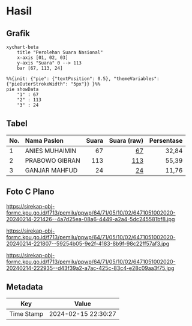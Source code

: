 # Hasil

## Grafik

```mermaid
xychart-beta
    title "Perolehan Suara Nasional"
    x-axis [01, 02, 03]
    y-axis "Suara" 0 --> 113
    bar [67, 113, 24]
```

```mermaid
%%{init: {"pie": {"textPosition": 0.5}, "themeVariables": {"pieOuterStrokeWidth": "5px"}} }%%
pie showData
    "1" : 67
    "2" : 113
    "3" : 24
```

## Tabel

| No. | Nama Paslon    | Suara | Suara (raw) | Persentase |
|:--- |:-------------- | -----:| -----------:| ----------:|
| 1   | ANIES MUHAIMIN | 67    | [67][p-1]   | 32,84      |
| 2   | PRABOWO GIBRAN | 113   | [113][p-2]  | 55,39      |
| 3   | GANJAR MAHFUD  | 24    | [24][p-3]   | 11,76      |


[p-1]: https://github.com/gigit-pemilu/pemilu-2024/blob/main/pilpres/hitung-suara/sub/64-kalimantan-timur/sub/71-kota-balikpapan/sub/05-balikpapan-selatan/sub/1002-sepinggan/sub/020-tps/sub/paslon-1.txt
[p-2]: https://github.com/gigit-pemilu/pemilu-2024/blob/main/pilpres/hitung-suara/sub/64-kalimantan-timur/sub/71-kota-balikpapan/sub/05-balikpapan-selatan/sub/1002-sepinggan/sub/020-tps/sub/paslon-2.txt
[p-3]: https://github.com/gigit-pemilu/pemilu-2024/blob/main/pilpres/hitung-suara/sub/64-kalimantan-timur/sub/71-kota-balikpapan/sub/05-balikpapan-selatan/sub/1002-sepinggan/sub/020-tps/sub/paslon-3.txt

## Foto C Plano

https://sirekap-obj-formc.kpu.go.id/f713/pemilu/ppwp/64/71/05/10/02/6471051002020-20240214-221426--4a7d25ea-08a6-4449-a2a4-5dc245581bf8.jpg

https://sirekap-obj-formc.kpu.go.id/f713/pemilu/ppwp/64/71/05/10/02/6471051002020-20240214-221807--59254b05-9e2f-4183-8b9f-98c22ff57af3.jpg

https://sirekap-obj-formc.kpu.go.id/f713/pemilu/ppwp/64/71/05/10/02/6471051002020-20240214-222935--d43f39a2-a7ac-425c-83c4-e28c09aa3f75.jpg


## Metadata

| Key        | Value               |
| ---------- | ------------------- |
| Time Stamp | 2024-02-15 22:30:27 |



